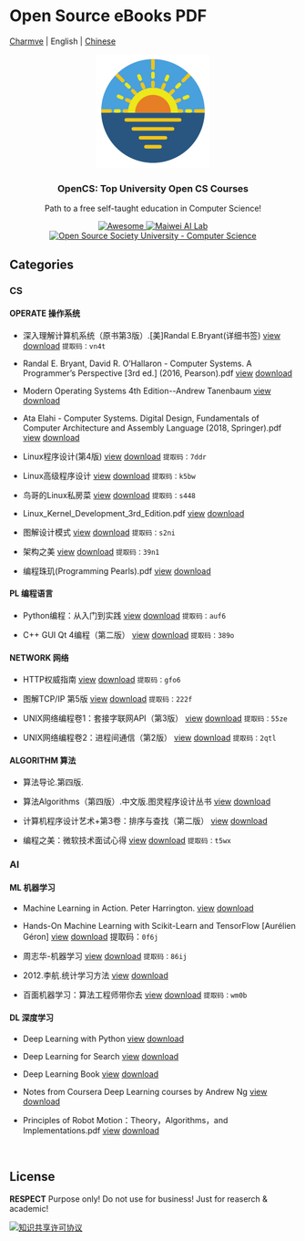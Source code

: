 # Open Source eBooks PDF 


<a href="https://github.com/Charmve" target="_blank">Charmve</a> | English | <a href="https://ufund-me.github.io/404.html" target="_blank">Chinese</a>

<div align="center">
    <img src="https://github.com/Charmve/OpenCS-Courses/raw/main/extras/Logo.png" width="200px">
</div>

<h3 align="center">OpenCS: Top University Open CS Courses</h3>
<p align="center">
  Path to a free self-taught education in Computer Science!
</p>
<p align="center">
  <a href="https://github.com/sindresorhus/awesome">
    <img alt="Awesome" src="https://cdn.rawgit.com/sindresorhus/awesome/d7305f38d29fed78fa85652e3a63e154dd8e8829/media/badge.svg">
  </a>
  <a href="https://github.com/Charmve/PaperWeeklyAI">
	  <img alt="Maiwei AI Lab" src="https://img.shields.io/badge/MaiweiAI-PaperWeeklyAI-green.svg">
  </a>
  <a href="https://github.com/Charmve/OpenCS-Courses">
	  <img alt="Open Source Society University - Computer Science" src="https://img.shields.io/badge/OpenCS-computer--science-blue.svg">
  </a>
</p>

## Categories

### CS
#### OPERATE 操作系统

- 深入理解计算机系统（原书第3版）.[美]Randal E.Bryant(详细书签)    [view]()  [download](https://pan.baidu.com/s/1i3oB7vMzeAXzOLFAUKOtlw) ``提取码：vn4t``

- Randal E. Bryant, David R. O’Hallaron - Computer Systems. A Programmer’s Perspective [3rd ed.] (2016, Pearson).pdf    [view](https://github.com/Charmve/PaperWeeklyAI/blob/master/00_GuideBooksPDF(English%2BChinese)/04_Network%26Linux%E7%BD%91%E7%BB%9C%E4%B8%8ELinux/Randal%20E.%20Bryant%2C%20David%20R.%20O%E2%80%99Hallaron%20-%20Computer%20Systems.%20A%20Programmer%E2%80%99s%20Perspective%20%5B3rd%20ed.%5D%20(2016%2C%20Pearson).pdf)  [download](https://github.com/Charmve/PaperWeeklyAI/raw/master/00_GuideBooksPDF(English%2BChinese)/04_Network%26Linux%E7%BD%91%E7%BB%9C%E4%B8%8ELinux/Randal%20E.%20Bryant%2C%20David%20R.%20O%E2%80%99Hallaron%20-%20Computer%20Systems.%20A%20Programmer%E2%80%99s%20Perspective%20%5B3rd%20ed.%5D%20(2016%2C%20Pearson).pdf)

- Modern Operating Systems 4th Edition--Andrew Tanenbaum  [view](https://github.com/Charmve/PaperWeeklyAI/blob/master/00_GuideBooksPDF(English%2BChinese)/04_Network%26Linux%E7%BD%91%E7%BB%9C%E4%B8%8ELinux/Modern%20Operating%20Systems%204th%20Edition--Andrew%20Tanenbaum.pdf)  [download](https://github.com/Charmve/PaperWeeklyAI/raw/master/00_GuideBooksPDF(English%2BChinese)/04_Network%26Linux%E7%BD%91%E7%BB%9C%E4%B8%8ELinux/Modern%20Operating%20Systems%204th%20Edition--Andrew%20Tanenbaum.pdf)

- Ata Elahi - Computer Systems. Digital Design, Fundamentals of Computer Architecture and Assembly Language (2018, Springer).pdf    [view](https://github.com/Charmve/PaperWeeklyAI/blob/master/00_GuideBooksPDF(English%2BChinese)/04_Network%26Linux%E7%BD%91%E7%BB%9C%E4%B8%8ELinux/Ata%20Elahi%20-%20Computer%20Systems.%20Digital%20Design%2C%20Fundamentals%20of%20Computer%20Architecture%20and%20Assembly%20Language%20(2018%2C%20Springer).pdf)  [download](https://github.com/Charmve/PaperWeeklyAI/raw/master/00_GuideBooksPDF(English%2BChinese)/04_Network%26Linux%E7%BD%91%E7%BB%9C%E4%B8%8ELinux/Ata%20Elahi%20-%20Computer%20Systems.%20Digital%20Design%2C%20Fundamentals%20of%20Computer%20Architecture%20and%20Assembly%20Language%20(2018%2C%20Springer).pdf)

- Linux程序设计(第4版)   [view]()  [download](https://pan.baidu.com/s/1nEQPcjQ1GT5J005pa2zyRQ) ``提取码：7ddr``

- Linux高级程序设计   [view]()  [download](https://pan.baidu.com/s/1n7fbSsDVYmXFuPmbrZt3Hg) ``提取码：k5bw``

- 鸟哥的Linux私房菜  [view]()  [download](https://pan.baidu.com/s/1MDPidezXCxuxvWFWJ6-52w)  ``提取码：s448``

- Linux_Kernel_Development_3rd_Edition.pdf    [view](https://github.com/Charmve/PaperWeeklyAI/blob/master/00_GuideBooksPDF(English%2BChinese)/04_Network%26Linux%E7%BD%91%E7%BB%9C%E4%B8%8ELinux/Linux_Kernel_Development_3rd_Edition.pdf)  [download](https://github.com/Charmve/PaperWeeklyAI/raw/master/00_GuideBooksPDF(English%2BChinese)/04_Network%26Linux%E7%BD%91%E7%BB%9C%E4%B8%8ELinux/Linux_Kernel_Development_3rd_Edition.pdf)

- 图解设计模式   [view]()  [download](https://pan.baidu.com/s/1Oaqda7luLE6Zz9aap53vvg) ``提取码：s2ni``

- 架构之美   [view]()  [download](https://pan.baidu.com/s/16WcoEv1Gml3e6RHf55OyWw) ``提取码：39n1``

- 编程珠玑(Programming Pearls).pdf [view](https://github.com/Charmve/PaperWeeklyAI/blob/master/00_GuideBooksPDF(English%2BChinese)/02_Programing%26Algorithm%E7%BC%96%E7%A8%8B%E4%B8%8E%E7%AE%97%E6%B3%95/%E7%BC%96%E7%A8%8B%E7%8F%A0%E7%8E%91(Programming%20Pearls).pdf)  [download](https://github.com/Charmve/PaperWeeklyAI/raw/master/00_GuideBooksPDF(English%2BChinese)/02_Programing%26Algorithm%E7%BC%96%E7%A8%8B%E4%B8%8E%E7%AE%97%E6%B3%95/%E7%BC%96%E7%A8%8B%E7%8F%A0%E7%8E%91(Programming%20Pearls).pdf)

#### PL 编程语言

- Python编程：从入门到实践   [view]()  [download](https://pan.baidu.com/s/15_9quA3HnbIKSfhpLLcS7g) ``提取码：auf6``

- C++ GUI Qt 4编程（第二版）   [view]()  [download](https://pan.baidu.com/s/18Q4jrkyLWuWXXrsTvC4djQ) ``提取码：389o``

#### NETWORK 网络

- HTTP权威指南   [view]()  [download](https://pan.baidu.com/s/1uufFEU3mDQL5zX8oyAAE8w) ``提取码：gfo6``

- 图解TCP/IP 第5版   [view]()  [download](https://pan.baidu.com/s/13IwUFvTI_Hy91eDwOeh6Wg)  ``提取码：222f``

- UNIX网络编程卷1：套接字联网API（第3版）   [view]()  [download](https://pan.baidu.com/s/1i4YfhB5_Bmk25h7oPFQsmg)  ``提取码：55ze``

- UNIX网络编程卷2：进程间通信（第2版）   [view]()  [download](https://pan.baidu.com/s/1hP16TS6N-PaZUsd4YH-puw) ``提取码：2qtl``

#### ALGORITHM 算法

- 算法导论.第四版. 

- 算法Algorithms（第四版）.中文版.图灵程序设计丛书 [view](https://github.com/Charmve/PaperWeeklyAI/blob/master/00_GuideBooksPDF(English%2BChinese)/02_Programing%26Algorithm%E7%BC%96%E7%A8%8B%E4%B8%8E%E7%AE%97%E6%B3%95/%E7%AE%97%E6%B3%95Algorithms%EF%BC%88%E7%AC%AC%E5%9B%9B%E7%89%88%EF%BC%89%E4%B8%AD%E6%96%87%E7%89%88.pdf)   [download](https://github.com/Charmve/PaperWeeklyAI/raw/master/00_GuideBooksPDF(English%2BChinese)/02_Programing%26Algorithm%E7%BC%96%E7%A8%8B%E4%B8%8E%E7%AE%97%E6%B3%95/%E7%AE%97%E6%B3%95Algorithms%EF%BC%88%E7%AC%AC%E5%9B%9B%E7%89%88%EF%BC%89%E4%B8%AD%E6%96%87%E7%89%88.pdf)

- 计算机程序设计艺术+第3卷：排序与查找（第二版）   [view]()  [download]()

- 编程之美：微软技术面试心得   [view]()  [download](https://pan.baidu.com/s/1qmf1fys6PcF-jVwwWq9QCQ)  ``提取码：t5wx``


### AI
#### ML 机器学习

- Machine Learning in Action. Peter Harrington.    [view](https://github.com/Charmve/PaperWeeklyAI/blob/master/00_GuideBooksPDF(English%2BChinese)/01_MachineLearningTextBooks%E6%9C%BA%E5%99%A8%E5%AD%A6%E4%B9%A0/Machine%20Learning%20in%20Action%20%5BPeter%20Harrington%5D.pdf)  [download](https://github.com/Charmve/PaperWeeklyAI/raw/master/00_GuideBooksPDF(English%2BChinese)/01_MachineLearningTextBooks%E6%9C%BA%E5%99%A8%E5%AD%A6%E4%B9%A0/Machine%20Learning%20in%20Action%20%5BPeter%20Harrington%5D.pdf)

- Hands-On Machine Learning with Scikit-Learn and TensorFlow [Aurélien Géron]   [view]()  [download](https://pan.baidu.com/s/1Ivkkyys2_BSgPShr81wVlw)  提取码：``0f6j``

- 周志华-机器学习   [view]()  [download](https://pan.baidu.com/s/19sFhayhzfZk7fDW9qFbksw)  ``提取码：86ij``

- 2012.李航.统计学习方法   [view](https://github.com/Charmve/PaperWeeklyAI/blob/master/00_GuideBooksPDF(English%2BChinese)/01_MachineLearningTextBooks%E6%9C%BA%E5%99%A8%E5%AD%A6%E4%B9%A0/2012.%E6%9D%8E%E8%88%AA.%E7%BB%9F%E8%AE%A1%E5%AD%A6%E4%B9%A0%E6%96%B9%E6%B3%95.pdf)  [download](https://github.com/Charmve/PaperWeeklyAI/raw/master/00_GuideBooksPDF(English%2BChinese)/01_MachineLearningTextBooks%E6%9C%BA%E5%99%A8%E5%AD%A6%E4%B9%A0/2012.%E6%9D%8E%E8%88%AA.%E7%BB%9F%E8%AE%A1%E5%AD%A6%E4%B9%A0%E6%96%B9%E6%B3%95.pdf)

- 百面机器学习：算法工程师带你去   [view]()  [download](https://pan.baidu.com/s/1e3n3p6L6eFMnQEASz4a8jw) ``提取码：wm0b``

#### DL 深度学习

- Deep Learning with Python   [view](https://github.com/Charmve/PaperWeeklyAI/blob/master/00_GuideBooksPDF(English%2BChinese)/01_MachineLearningTextBooks%E6%9C%BA%E5%99%A8%E5%AD%A6%E4%B9%A0/Deep%20Learning%20with%20Python.pdf)  [download](https://github.com/Charmve/PaperWeeklyAI/raw/master/00_GuideBooksPDF(English%2BChinese)/01_MachineLearningTextBooks%E6%9C%BA%E5%99%A8%E5%AD%A6%E4%B9%A0/Deep%20Learning%20with%20Python.pdf)

- Deep Learning for Search   [view](https://github.com/Charmve/PaperWeeklyAI/blob/master/00_GuideBooksPDF(English%2BChinese)/01_MachineLearningTextBooks%E6%9C%BA%E5%99%A8%E5%AD%A6%E4%B9%A0/Deep%20Learning%20for%20Search.pdf)  [download](https://github.com/Charmve/PaperWeeklyAI/raw/master/00_GuideBooksPDF(English%2BChinese)/01_MachineLearningTextBooks%E6%9C%BA%E5%99%A8%E5%AD%A6%E4%B9%A0/Deep%20Learning%20for%20Search.pdf)

- Deep Learning Book   [view](https://github.com/Charmve/PaperWeeklyAI/blob/master/00_GuideBooksPDF(English%2BChinese)/01_MachineLearningTextBooks%E6%9C%BA%E5%99%A8%E5%AD%A6%E4%B9%A0/Deep%20Learning%20Book%20(English).pdf)  [download](https://github.com/Charmve/PaperWeeklyAI/raw/master/00_GuideBooksPDF(English%2BChinese)/01_MachineLearningTextBooks%E6%9C%BA%E5%99%A8%E5%AD%A6%E4%B9%A0/Deep%20Learning%20Book%20(English).pdf)

- Notes from Coursera Deep Learning courses by Andrew Ng   [view](https://github.com/Charmve/PaperWeeklyAI/blob/master/00_GuideBooksPDF(English%2BChinese)/01_MachineLearningTextBooks%E6%9C%BA%E5%99%A8%E5%AD%A6%E4%B9%A0/Notes%20from%20Coursera%20Deep%20Learning%20courses%20by%20Andrew%20Ng.pdf)  [download](https://github.com/Charmve/PaperWeeklyAI/raw/master/00_GuideBooksPDF(English%2BChinese)/01_MachineLearningTextBooks%E6%9C%BA%E5%99%A8%E5%AD%A6%E4%B9%A0/Notes%20from%20Coursera%20Deep%20Learning%20courses%20by%20Andrew%20Ng.pdf)

- Principles of Robot Motion：Theory，Algorithms，and Implementations.pdf     [view](https://github.com/Charmve/PaperWeeklyAI/blob/master/00_GuideBooksPDF(English%2BChinese)/01_MachineLearningTextBooks%E6%9C%BA%E5%99%A8%E5%AD%A6%E4%B9%A0/Principles%20of%20Robot%20Motion%EF%BC%9ATheory%EF%BC%8CAlgorithms%EF%BC%8Cand%20Implementations.pdf)  [download](https://github.com/Charmve/PaperWeeklyAI/raw/master/00_GuideBooksPDF(English%2BChinese)/01_MachineLearningTextBooks%E6%9C%BA%E5%99%A8%E5%AD%A6%E4%B9%A0/Principles%20of%20Robot%20Motion%EF%BC%9ATheory%EF%BC%8CAlgorithms%EF%BC%8Cand%20Implementations.pdf)

<br>

## License

<strong>RESPECT</strong> Purpose only! Do not use for business! Just for reaserch & academic! 

<a rel="license" href="http://creativecommons.org/licenses/by-nc-sa/4.0/"><img alt="知识共享许可协议" style="border-width:0" src="https://i.creativecommons.org/l/by-nc-sa/4.0/88x31.png" /></a>

